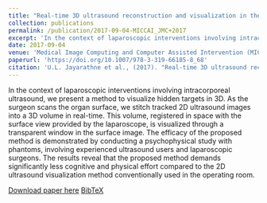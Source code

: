 ```yaml
---
title: "Real-time 3D ultrasound reconstruction and visualization in the context of laparoscopy"
collection: publications
permalink: /publication/2017-09-04-MICCAI_JMC+2017
excerpt: 'In the context of laparoscopic interventions involving intracorporeal ultrasound, we present a method to visualize hidden targets in 3D in this peer-reviewed conference paper.'
date: 2017-09-04
venue: 'Medical Image Computing and Computer Assisted Intervention (MICCAI)'
paperurl: 'https://doi.org/10.1007/978-3-319-66185-8_68'
citation: 'U.L. Jayarathne et al., (2017). "Real-time 3D ultrasound reconstruction and visualization in the context of laparoscopy"; in <i>Medical Image Computing and Computer Assisted Intervention -- MICCAI 2017</i>, LNCS 10434, pp.  602-609.'
---
```


In the context of laparoscopic interventions involving intracorporeal ultrasound, we present a method to visualize hidden targets in 3D. As the surgeon scans the organ surface, we stitch tracked 2D ultrasound images into a 3D volume in real-time. This volume, registered in space with the surface view provided by the laparoscope, is visualized through a transparent window in the surface image. The efficacy of the proposed method is demonstrated by conducting a psychophysical study with phantoms, involving experienced ultrasound users and laparoscopic surgeons. The results reveal that the proposed method demands significantly less cognitive and physical effort compared to the 2D ultrasound visualization method conventionally used in the operating room.

[Download paper here](https://doi.org/10.1007/978-3-319-66185-8_68) [BibTeX](./../files/bibtex/JMC+2017.bib)